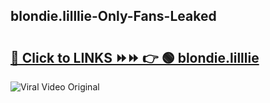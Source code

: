 
 ## blondie.lilllie-Only-Fans-Leaked

# <h2><a href="https://clipsfans.com/blondie.lilllie&ref=git">🔗 Click to LINKS ⏩⏩ 👉 🟢 blondie.lilllie </a></h2>

<a href="https://clipsfans.com/blondie.lilllie&ref=git" rel="nofollow" data-target="animated-image.originalLink"><img src="https://i.ibb.co.com/xMMVF88/686577567.gif" alt="Viral Video Original" style="max-width: 100%; display: inline-block;" data-target="animated-image.originalImage"></a>
